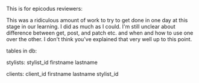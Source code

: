 This is for epicodus reviewers:

This was a ridiculous amount of work to try to get done in one day at this stage in our learning.  I did as much as I could.  I'm still unclear about difference between get, post, and patch etc. and when and how to use one over the other. I don't think you've explained that very well up to this point. 

tables in db:

stylists:
stylist_id
firstname
lastname



clients:
client_id
firstname
lastname
stylist_id
